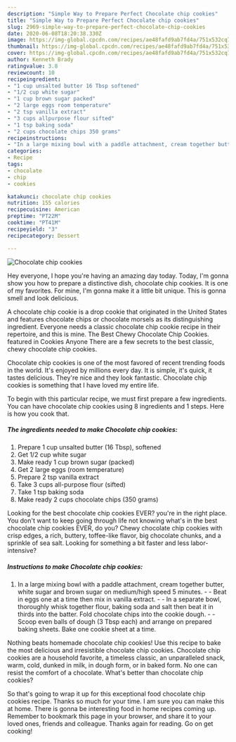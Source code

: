 ```yaml
---
description: "Simple Way to Prepare Perfect Chocolate chip cookies"
title: "Simple Way to Prepare Perfect Chocolate chip cookies"
slug: 2969-simple-way-to-prepare-perfect-chocolate-chip-cookies
date: 2020-06-08T18:20:38.330Z
image: https://img-global.cpcdn.com/recipes/ae48fafd9ab7fd4a/751x532cq70/chocolate-chip-cookies-recipe-main-photo.jpg
thumbnail: https://img-global.cpcdn.com/recipes/ae48fafd9ab7fd4a/751x532cq70/chocolate-chip-cookies-recipe-main-photo.jpg
cover: https://img-global.cpcdn.com/recipes/ae48fafd9ab7fd4a/751x532cq70/chocolate-chip-cookies-recipe-main-photo.jpg
author: Kenneth Brady
ratingvalue: 3.8
reviewcount: 10
recipeingredient:
- "1 cup unsalted butter 16 Tbsp softened"
- "1/2 cup white sugar"
- "1 cup brown sugar packed"
- "2 large eggs room temperature"
- "2 tsp vanilla extract"
- "3 cups allpurpose flour sifted"
- "1 tsp baking soda"
- "2 cups chocolate chips 350 grams"
recipeinstructions:
- "In a large mixing bowl with a paddle attachment, cream together butter, white sugar and brown sugar on medium/high speed 5 minutes.  Beat in eggs one at a time then mix in vanilla extract.  In a separate bowl, thoroughly whisk together flour, baking soda and salt then beat it in thirds into the batter. Fold chocolate chips into the cookie dough.  Scoop even balls of dough (3 Tbsp each) and arrange on prepared baking sheets. Bake one cookie sheet at a time."
categories:
- Recipe
tags:
- chocolate
- chip
- cookies

katakunci: chocolate chip cookies 
nutrition: 155 calories
recipecuisine: American
preptime: "PT22M"
cooktime: "PT41M"
recipeyield: "3"
recipecategory: Dessert

---
```



![Chocolate chip cookies](https://img-global.cpcdn.com/recipes/ae48fafd9ab7fd4a/751x532cq70/chocolate-chip-cookies-recipe-main-photo.jpg)

Hey everyone, I hope you're having an amazing day today. Today, I'm gonna show you how to prepare a distinctive dish, chocolate chip cookies. It is one of my favorites. For mine, I'm gonna make it a little bit unique. This is gonna smell and look delicious.

A chocolate chip cookie is a drop cookie that originated in the United States and features chocolate chips or chocolate morsels as its distinguishing ingredient. Everyone needs a classic chocolate chip cookie recipe in their repertoire, and this is mine. The Best Chewy Chocolate Chip Cookies. featured in Cookies Anyone There are a few secrets to the best classic, chewy chocolate chip cookies.

Chocolate chip cookies is one of the most favored of recent trending foods in the world. It's enjoyed by millions every day. It is simple, it's quick, it tastes delicious. They're nice and they look fantastic. Chocolate chip cookies is something that I have loved my entire life.


To begin with this particular recipe, we must first prepare a few ingredients. You can have chocolate chip cookies using 8 ingredients and 1 steps. Here is how you cook that.

<!--inarticleads1-->

##### The ingredients needed to make Chocolate chip cookies:

1. Prepare 1 cup unsalted butter (16 Tbsp), softened
1. Get 1/2 cup white sugar
1. Make ready 1 cup brown sugar (packed)
1. Get 2 large eggs (room temperature)
1. Prepare 2 tsp vanilla extract
1. Take 3 cups all-purpose flour (sifted)
1. Take 1 tsp baking soda
1. Make ready 2 cups chocolate chips (350 grams)


Looking for the best chocolate chip cookies EVER? you&#39;re in the right place. You don&#39;t want to keep going through life not knowing what&#39;s in the best chocolate chip cookies EVER, do you? Chewy chocolate chip cookies with crisp edges, a rich, buttery, toffee-like flavor, big chocolate chunks, and a sprinkle of sea salt. Looking for something a bit faster and less labor-intensive? 

<!--inarticleads2-->

##### Instructions to make Chocolate chip cookies:

1. In a large mixing bowl with a paddle attachment, cream together butter, white sugar and brown sugar on medium/high speed 5 minutes. -  - Beat in eggs one at a time then mix in vanilla extract. -  - In a separate bowl, thoroughly whisk together flour, baking soda and salt then beat it in thirds into the batter. Fold chocolate chips into the cookie dough. -  - Scoop even balls of dough (3 Tbsp each) and arrange on prepared baking sheets. Bake one cookie sheet at a time.


Nothing beats homemade chocolate chip cookies! Use this recipe to bake the most delicious and irresistible chocolate chip cookies. Chocolate chip cookies are a household favorite, a timeless classic, an unparalleled snack, warm, cold, dunked in milk, in dough form, or in baked form. No one can resist the comfort of a chocolate. What&#39;s better than chocolate chip cookies? 

So that's going to wrap it up for this exceptional food chocolate chip cookies recipe. Thanks so much for your time. I am sure you can make this at home. There is gonna be interesting food in home recipes coming up. Remember to bookmark this page in your browser, and share it to your loved ones, friends and colleague. Thanks again for reading. Go on get cooking!
